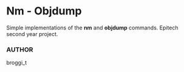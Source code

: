 # Nm - Objdump

Simple implementations of the **nm** and **objdump** commands.
Epitech second year project.

### AUTHOR

broggi_t
